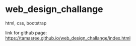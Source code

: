 # web_design_challange
html, css, bootstrap 

link for github page:
https://tamasree.github.io/web_design_challange/index.html
